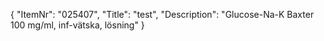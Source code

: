 {
  "ItemNr": "025407",
  "Title": "test",
  "Description": "Glucose-Na-K Baxter 100 mg/ml, inf-vätska, lösning"
}
